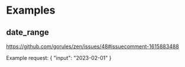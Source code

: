 # Examples

## date_range
https://github.com/gorules/zen/issues/48#issuecomment-1615883488

Example request:
{ "input": "2023-02-01" }

